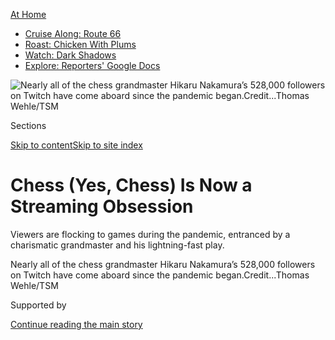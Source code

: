 <div id="app">

<div>

<div>

<div>

</div>

<div data-aria-hidden="false">

<div id="site-content" data-role="main">

<div>

<div class="css-1aor85t" style="opacity:0.000000001;z-index:-1;visibility:hidden">

<div class="css-1hqnpie">

<div class="css-epjblv">

<span class="css-17xtcya">[Technology](/section/technology)</span><span class="css-x15j1o">|</span><span class="css-fwqvlz">Chess
(Yes, Chess) Is Now a Streaming
Obsession</span>

</div>

<div class="css-k008qs">

<div class="css-1iwv8en">

<span class="css-18z7m18"></span>

<div>

</div>

</div>

<span class="css-1n6z4y">https://nyti.ms/35g1KOW</span>

<div class="css-1705lsu">

<div class="css-4xjgmj">

<div class="css-4skfbu" data-role="toolbar" data-aria-label="Social Media Share buttons, Save button, and Comments Panel with current comment count" data-testid="share-tools">

  - 
  - 
  - 
  - 
    
    <div class="css-6n7j50">
    
    </div>

  - 
  - 

</div>

</div>

</div>

</div>

</div>

</div>

<div class="css-11qgg8s">

<div id="NYT_TOP_BANNER_REGION">

<div>

<div id="maps-athome-menu" class="section css-l08pwh interactive-content interactive-size-medium">

<div class="css-17ih8de interactive-body">

<div class="at-home-nav__innerContainer">

<div class="at-home-nav__title">

[At
Home](https://www.nytimes3xbfgragh.onion/spotlight/at-home?action=click&pgtype=Article&state=default&region=TOP_BANNER&context=at_home_menu)

</div>

  - [Cruise Along:
    Route 66](https://www.nytimes3xbfgragh.onion/2020/09/07/travel/route-66.html?action=click&pgtype=Article&state=default&region=TOP_BANNER&context=at_home_menu)
  - [Roast: Chicken With
    Plums](https://www.nytimes3xbfgragh.onion/2020/09/04/dining/sheet-pan-chicken.html?action=click&pgtype=Article&state=default&region=TOP_BANNER&context=at_home_menu)
  - [Watch: Dark
    Shadows](https://www.nytimes3xbfgragh.onion/2020/09/04/arts/television/dark-shadows-stream.html?action=click&pgtype=Article&state=default&region=TOP_BANNER&context=at_home_menu)
  - [Explore: Reporters' Google
    Docs](https://www.nytimes3xbfgragh.onion/interactive/2020/at-home/even-more-reporters-editors-diaries-lists-recommendations.html?action=click&pgtype=Article&state=default&region=TOP_BANNER&context=at_home_menu)

</div>

</div>

</div>

</div>

</div>

</div>

<div id="fullBleedHeaderContent">

<div class="css-n4ws9g">

![<span class="css-16f3y1r e13ogyst0" data-aria-hidden="true">Nearly all
of the chess grandmaster Hikaru Nakamura’s 528,000 followers on Twitch
have come aboard since the pandemic
began.</span><span class="css-cnj6d5 e1z0qqy90" itemprop="copyrightHolder"><span class="css-1ly73wi e1tej78p0">Credit...</span><span><span>Thomas
Wehle/TSM</span></span></span>](https://static01.graylady3jvrrxbe.onion/images/2020/09/07/business/07twitchchess1/merlin_176586132_f32bae04-ee48-4e8f-8f13-831a625badea-articleLarge.jpg?quality=75&auto=webp&disable=upscale)

</div>

<div class="css-3z92zw">

<div class="css-6cn7ki">

<div class="NYTAppHideMasthead css-1bcu9v6 e1suatyy0">

<div class="section css-1o1qe8k e1suatyy2">

<div class="css-cu5p7t er09x8g0">

<div class="css-6n7j50">

</div>

<span class="css-1dv1kvn">Sections</span>

[Skip to content](#site-content)[Skip to site index](#site-index)

</div>

<div class="css-10698na e1huz5gh0">

</div>

</div>

</div>

<div class="css-1sojcmr ehdk2mb0">

# Chess (Yes, Chess) Is Now a Streaming Obsession

</div>

Viewers are flocking to games during the pandemic, entranced by a
charismatic grandmaster and his lightning-fast play.

</div>

</div>

<div class="css-nwzfg5 e1gnum310">

<span class="css-1f9pvn2 technology">Nearly all of the chess grandmaster
Hikaru Nakamura’s 528,000 followers on Twitch have come aboard since the
pandemic
began.</span><span class="css-cnj6d5 e1z0qqy90" itemprop="copyrightHolder"><span class="css-1ly73wi e1tej78p0">Credit...</span><span><span>Thomas
Wehle/TSM</span></span></span>

</div>

<div id="sponsor-wrapper" class="css-1hyfx7x">

<div id="sponsor-slug" class="css-19vbshk">

Supported by

</div>

[Continue reading the main
story](#after-sponsor)

<div id="sponsor" class="ad sponsor-wrapper" style="text-align:center;height:100%;display:block">

</div>

<div id="after-sponsor">

</div>

</div>

<div class="css-1wx1auc e1gnum311">

<div class="css-18e8msd">

<div class="css-vp77d3 epjyd6m0">

<div class="css-hus3qt ey68jwv0" data-aria-hidden="true">

[![Kellen
Browning](https://static01.graylady3jvrrxbe.onion/images/2020/08/19/reader-center/author-kellen-browning/author-kellen-browning-thumbLarge.png
"Kellen Browning")](https://www.nytimes3xbfgragh.onion/by/kellen-browning)

</div>

<div class="css-1baulvz">

By [<span class="css-1baulvz last-byline" itemprop="name">Kellen
Browning</span>](https://www.nytimes3xbfgragh.onion/by/kellen-browning)

</div>

</div>

  - Sept. 7,
    2020

  - 
    
    <div class="css-4xjgmj">
    
    <div class="css-d8bdto" data-role="toolbar" data-aria-label="Social Media Share buttons, Save button, and Comments Panel with current comment count" data-testid="share-tools">
    
      - 
      - 
      - 
      - 
        
        <div class="css-6n7j50">
        
        </div>
    
      - 
      - 
    
    </div>
    
    </div>

</div>

</div>

</div>

<div class="section meteredContent css-1r7ky0e" name="articleBody" itemprop="articleBody">

<div class="css-1fanzo5 StoryBodyCompanionColumn">

<div class="css-53u6y8">

On a recent afternoon, thousands of noncombatants watched from the
sidelines as their general ordered his troops across the battlefield and
became locked in a fierce duel with the enemy.

At one point, he berated himself for a tactical misstep that could have
cost his side the high-stakes conflict. Then he smiled and began
outmaneuvering his foe.

“I can’t lose,” Hikaru Nakamura, 32, said to the exultant onlookers.
Victory seemed close as members of the opposing army were vanquished one
by one. “I win again — there you go, guys. Wow.”

Mr. Nakamura gave himself just a moment’s respite, then plunged into
another fray. Pawns, knights, bishops and even kings fell before him as
the chess grandmaster demolished a slate of online challengers, all
while narrating the tide of the battle to tens of thousands of fans
watching him stream [live on
Twitch](https://www.nytimes3xbfgragh.onion/2014/08/26/technology/amazon-nears-a-deal-for-twitch.html),
the Amazon-owned site where people usually broadcast themselves playing
video games like Fortnite and Call of Duty.

</div>

</div>

<div class="css-1fanzo5 StoryBodyCompanionColumn">

<div class="css-53u6y8">

The [coronavirus
pandemic](https://www.nytimes3xbfgragh.onion/news-event/coronavirus?name=styln-coronavirus-national&region=TOP_BANNER&block=storyline_menu_recirc&action=click&pgtype=Interactive&impression_id=7c47c9f0-eef1-11ea-a988-25121016362c&variant=undefined)
and stay-at-home orders have crowned a host of unlikely winners catering
to bored audiences. But watching livestreams of chess games? Could one
of the world’s oldest and most cerebral games really rebrand itself as a
lively enough pastime to capture the interest of the masses on Twitch?

Turns out, it already has.

Since the pandemic began, viewership of live chess games has soared.
From March through August, people watched 41.2 million hours of chess on
Twitch, four times as many hours as in the previous six months,
according to the analytics website SullyGnome. In June, an amateur chess
tournament called [PogChamps](https://www.twitch.tv/chess) was briefly
the top-viewed stream on Twitch, with 63,000 people watching at once,
SullyGnome said. And popular Twitch gamers like Félix Lengyel (better
known to his 3.3 million followers as “xQcOW”) have also recently
started streaming chess.

That collision of the chess audience and the general gamer audience has
created a “giant chess bonfire,” said Marcus Graham, Twitch’s head of
creator development.

</div>

</div>

<div class="css-79elbk" data-testid="photoviewer-wrapper">

<div class="css-z3e15g" data-testid="photoviewer-wrapper-hidden">

</div>

<div class="css-1a48zt4 ehw59r15" data-testid="photoviewer-children">

![<span class="css-16f3y1r e13ogyst0" data-aria-hidden="true">A screen
shot of Mr. Nakamura’s Twitch
stream.</span>](https://static01.graylady3jvrrxbe.onion/images/2020/09/07/business/07twitchchess4/merlin_176593986_628679fc-cc70-4f93-a16a-92a758250ad5-articleLarge.jpg?quality=75&auto=webp&disable=upscale)

</div>

</div>

<div class="css-1fanzo5 StoryBodyCompanionColumn">

<div class="css-53u6y8">

The popularity of online chess has partly been fueled by Mr. Nakamura.
Last month, one of the world’s top professional video game teams, Team
SoloMid, beat several [e-sports
rivals](https://www.nytimes3xbfgragh.onion/2014/08/31/technology/esports-explosion-brings-opportunity-riches-for-video-gamers.html)
to sign him to a six-figure contract so it could pair him with
advertisers and merchandise. Mr. Nakamura was one of the first chess
players to join an e-sports team, just a week after a different group
signed a Canadian player, Qiyu Zhou.

</div>

</div>

<div class="css-1fanzo5 StoryBodyCompanionColumn">

<div class="css-53u6y8">

Though Mr. Nakamura began streaming chess consistently on his Twitch
channel, [GMHikaru](https://www.twitch.tv/gmhikaru), in 2018, nearly all
of his 528,000 followers have come aboard since the pandemic began. And
as his popularity has skyrocketed, [media
attention](https://www.wired.com/story/hikaru-nakamura-twitch-chess/)
has increased — including a
[cameo](https://www.chess.com/news/view/hikaru-nakamura-billions-showtime)as
himself on the television drama “Billions” in May.

“It’s just amazing to see the level of support and the love that I’ve
seen from the Twitch community,” Mr. Nakamura said. He added that the
most appealing part of playing and streaming chess was simply “the fact
that I’m so good at it.”

It helps that he has an unimpeachable chess pedigree. In 1998, at age
10, he became the youngest player in the United States to [be named a
master,](https://www.nytimes3xbfgragh.onion/1998/04/11/nyregion/pawns-with-king-size-dreams-boy-10-is-youngest-master-vaulting-past-his-brother.html)
a title earned through strong performances. [Five years
later](https://www.nytimes3xbfgragh.onion/2003/03/02/nyregion/next-generation-a-grand-master-and-he-s-only-15.html),
he became the youngest U.S. player to graduate to grandmaster, the
highest title. He has since won five national championships.

On his Twitch channel, Mr. Nakamura, who lives in Los Angeles, rarely
stops talking. His stream of commentary and chatter, even as he directs
his pieces with the precision of an orchestra conductor, is one of the
main reasons fans have flocked to him.

<div id="NYT_MAIN_CONTENT_2_REGION" class="css-9tf9ac">

<div>

</div>

</div>

“He draws people because he’s so good, but also, there are other top
players on Twitch that are not as engaging as he is, not as funny, not
as in tune with the sort of Twitch culture,” said Brandon Benton, 34, a
postdoctoral physics researcher at Cornell University who watches Mr.
Nakamura stream. He’s a “down-to-earth memer and jokester.”

If you’re picturing a chess match as a drawn-out slog — well, you’re not
wrong. A classical game without time limits can last five hours. But
many online battles, including nearly all the games that Mr. Nakamura
streams, are blitz chess. Each player has just a few minutes to complete
all of his or her moves, leading to an aggressive, risky style of play
that fans say is exhilarating to watch.

A player’s timer stops only when it is the other person’s turn to move a
piece, so planning ahead and making quick calls is vital to managing the
clock. The climax often comes when mere seconds remain and the
combatants exchange a rapid flurry of moves.

</div>

</div>

<div class="css-1fanzo5 StoryBodyCompanionColumn">

<div class="css-53u6y8">

In a recent stream, Mr. Nakamura had fewer pieces left than his opponent
and just 20 seconds remaining. But 41 moves later, he was grinning after
pulling off an improbable checkmate that involved charging a pawn across
the board and hatching it into a queen. It had taken him just 16
seconds.

</div>

</div>

<div class="css-79elbk" data-testid="photoviewer-wrapper">

<div class="css-z3e15g" data-testid="photoviewer-wrapper-hidden">

</div>

<div class="css-1a48zt4 ehw59r15" data-testid="photoviewer-children">

<div class="css-1xdhyk6 erfvjey0">

<span class="css-1ly73wi e1tej78p0">Image</span>

<div class="css-zjzyr8">

<div data-testid="lazyimage-container" style="height:580px">

</div>

</div>

</div>

<span class="css-16f3y1r e13ogyst0" data-aria-hidden="true">“At least at
blitz chess, I’m probably the best or second-best player ever, in the
entire history, at least online,” Mr. Nakamura
said.</span><span class="css-cnj6d5 e1z0qqy90" itemprop="copyrightHolder"><span class="css-1ly73wi e1tej78p0">Credit...</span><span>Thomas
Wehle/TSM</span></span>

</div>

</div>

<div class="css-1fanzo5 StoryBodyCompanionColumn">

<div class="css-53u6y8">

“More than anything, it’s the ability to play extremely high-level chess
and win while I seemingly am not focused on the game and talking to my
chat,” Mr. Nakamura said of his ability to draw a large audience, which
he usually retains as he plays 20 or more games in one sitting. “At
least at blitz chess, I’m probably the best or second-best player ever,
in the entire history, at least online.”

If Mr. Nakamura is as good as he says — and he is, judging from his
numerous titles, various international awards and 288 victories in 302
streamed matches — then it makes sense that chess fans are tuning in. If
Serena Williams and Usain Bolt showed off their unique abilities every
day on a livestream, wouldn’t you watch?

Still, chess, to put it kindly, is not quite as visually stimulating as
a tennis match or a 100-meter dash. So what else is part of the secret?

Many devotees at “Naka’s PogUniversity” — the name of Mr. Nakamura’s
community on Discord, a voice and text chat application — said they had
been sucked in after rediscovering chess in the past few months while
stuck inside. Many had dabbled in the game as children.

“When I was growing up, high-level chess was secreted behind closed
doors, played by the privileged, moneyed people in society,” said
Clayton Chan, 43, from Tustin, Calif. “Realizing that I could see chess
being played at the highest levels and seeing the players on Twitch
communicate their thoughts with the community really resonated with me.”

</div>

</div>

<div class="css-1fanzo5 StoryBodyCompanionColumn">

<div class="css-53u6y8">

Noah Olsen, 24, who lives in Washington, D.C., said he enjoyed how
interactive Mr. Nakamura was with his fans. The grandmaster sometimes
invites his subscribers to play against him on the stream, and he will
start with fewer pieces as a handicap or [play
blindfolded](https://www.youtube.com/watch?v=MrEX8NNkQ5Y).

“It’s definitely a lot of fun to know you’re going up against a chess
mind the caliber of Hikaru,” Mr. Olsen said. “But the 10,000 people
watching while he dismantles you is a little nerve-racking.”

In Murcia, Spain, Anthony Nicolaou, 16, recently discovered Mr.
Nakamura’s channel. That inspired him to rededicate himself to a
longtime goal: to beat his father at chess.

“The most important thing I learned from him is that it’s OK to be bad,”
he said of watching Mr. Nakamura. “I realized you can still learn and
improve without feeling like an idiot.”

Mr. Nakamura has become a coach for streamers, too. He ranges from
supportive to exasperated with the shortcomings of his protégés. Fans
love when he loses his mind at a poorly thought-out move.

“He makes all sorts of faces,” Mr. Benton of Cornell said.

The chess fever sweeping Twitch has been a boon for those who make money
streaming the games. Eric Hansen, 28, a grandmaster who streams on the
Twitch channel [ChessBrah](https://www.twitch.tv/chessbrah), said he
could make six figures a year on the platform through sales of
merchandise, ad sponsorships and subscriber contributions.

Mr. Nakamura said all the attention was a victory for chess.

“I’ve seen a lot of booms and busts,” he said. But this time, “I don’t
actually see it tailing off now. I think the future’s extremely bright.”

</div>

</div>

<div>

</div>

</div>

<div>

</div>

<div>

</div>

<div>

</div>

<div>

<div id="bottom-wrapper" class="css-1ede5it">

<div id="bottom-slug" class="css-l9onyx">

Advertisement

</div>

[Continue reading the main
story](#after-bottom)

<div id="bottom" class="ad bottom-wrapper" style="text-align:center;height:100%;display:block;min-height:90px">

</div>

<div id="after-bottom">

</div>

</div>

</div>

</div>

</div>

## Site Index

<div>

</div>

## Site Information Navigation

  - [© <span>2020</span> <span>The New York Times
    Company</span>](https://help.nytimes3xbfgragh.onion/hc/en-us/articles/115014792127-Copyright-notice)

<!-- end list -->

  - [NYTCo](https://www.nytco.com/)
  - [Contact
    Us](https://help.nytimes3xbfgragh.onion/hc/en-us/articles/115015385887-Contact-Us)
  - [Work with us](https://www.nytco.com/careers/)
  - [Advertise](https://nytmediakit.com/)
  - [T Brand Studio](http://www.tbrandstudio.com/)
  - [Your Ad
    Choices](https://www.nytimes3xbfgragh.onion/privacy/cookie-policy#how-do-i-manage-trackers)
  - [Privacy](https://www.nytimes3xbfgragh.onion/privacy)
  - [Terms of
    Service](https://help.nytimes3xbfgragh.onion/hc/en-us/articles/115014893428-Terms-of-service)
  - [Terms of
    Sale](https://help.nytimes3xbfgragh.onion/hc/en-us/articles/115014893968-Terms-of-sale)
  - [Site
    Map](https://spiderbites.nytimes3xbfgragh.onion)
  - [Help](https://help.nytimes3xbfgragh.onion/hc/en-us)
  - [Subscriptions](https://www.nytimes3xbfgragh.onion/subscription?campaignId=37WXW)

</div>

</div>

</div>

</div>

